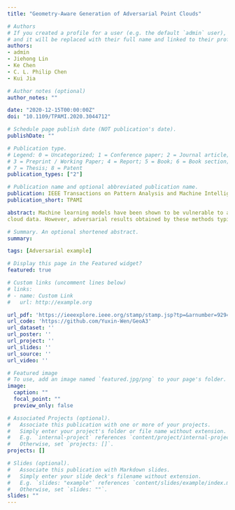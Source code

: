 ```yaml
---
title: "Geometry-Aware Generation of Adversarial Point Clouds"

# Authors
# If you created a profile for a user (e.g. the default `admin` user), write the username (folder name) here 
# and it will be replaced with their full name and linked to their profile.
authors:
- admin 
- Jiehong Lin
- Ke Chen 
- C. L. Philip Chen
- Kui Jia

# Author notes (optional)
author_notes: ""

date: "2020-12-15T00:00:00Z"
doi: "10.1109/TPAMI.2020.3044712"

# Schedule page publish date (NOT publication's date).
publishDate: ""

# Publication type.
# Legend: 0 = Uncategorized; 1 = Conference paper; 2 = Journal article;
# 3 = Preprint / Working Paper; 4 = Report; 5 = Book; 6 = Book section;
# 7 = Thesis; 8 = Patent
publication_types: ["2"]

# Publication name and optional abbreviated publication name.
publication: IEEE Transactions on Pattern Analysis and Machine Intelligence
publication_short: TPAMI

abstract: Machine learning models have been shown to be vulnerable to adversarial examples. While most of the existing methods for adversarial attack and defense work on the 2D image domain, a few recent attempts have been made to extend them to 3D point
cloud data. However, adversarial results obtained by these methods typically contain point outliers, which are both noticeable and easy to defend against using the simple techniques of outlier removal. Motivated by the different mechanisms by which humans perceive 2D images and 3D shapes, in this paper we propose the new design of geometry-aware objectives, whose solutions favor (the discrete versions of) the desired surface properties of smoothness and fairness. To generate adversarial point clouds, we use a targeted attack misclassification loss that supports continuous pursuit of increasingly malicious signals. Regularizing the targeted attack loss with our proposed geometry-aware objectives results in our proposed method, Geometry-Aware Adversarial Attack ($GeoA^{3}$). The results of $GeoA^{3}$ tend to be more harmful, arguably harder to defend against, and of the key adversarial characterization of being imperceptible to humans. While the main focus of this paper is to learn to generate adversarial point clouds, we also present a simple but effective algorithm termed $Geo_{+}A^{3}-IterNormPro$, with Iterative Normal Projection (IterNorPro) that solves a new objective function $Geo_{+}A^{3}$, towards surface-level adversarial attacks via generation of adversarial point clouds. We quantitatively evaluate our methods on both synthetic and physical objects in terms of attack success rate and geometric regularity. For a qualitative evaluation, we conduct subjective studies by collecting human preferences from Amazon Mechanical Turk. Comparative results in comprehensive experiments confirm the advantages of our proposed methods.

# Summary. An optional shortened abstract.
summary: 

tags: [Adversarial example]

# Display this page in the Featured widget?
featured: true

# Custom links (uncomment lines below)
# links:
# - name: Custom Link
#   url: http://example.org

url_pdf: 'https://ieeexplore.ieee.org/stamp/stamp.jsp?tp=&arnumber=9294112'
url_code: 'https://github.com/Yuxin-Wen/GeoA3'
url_dataset: ''
url_poster: ''
url_project: ''
url_slides: ''
url_source: ''
url_video: ''

# Featured image
# To use, add an image named `featured.jpg/png` to your page's folder. 
image:
  caption: ""
  focal_point: ""
  preview_only: false

# Associated Projects (optional).
#   Associate this publication with one or more of your projects.
#   Simply enter your project's folder or file name without extension.
#   E.g. `internal-project` references `content/project/internal-project/index.md`.
#   Otherwise, set `projects: []`.
projects: []

# Slides (optional).
#   Associate this publication with Markdown slides.
#   Simply enter your slide deck's filename without extension.
#   E.g. `slides: "example"` references `content/slides/example/index.md`.
#   Otherwise, set `slides: ""`.
slides: ""
---
```


